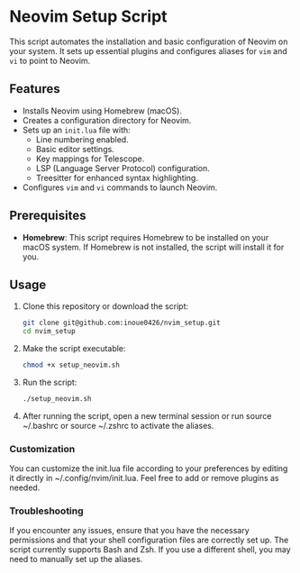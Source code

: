 # Neovim Setup Script

This script automates the installation and basic configuration of Neovim on your system. It sets up essential plugins and configures aliases for `vim` and `vi` to point to Neovim.

## Features

- Installs Neovim using Homebrew (macOS).
- Creates a configuration directory for Neovim.
- Sets up an `init.lua` file with:
  - Line numbering enabled.
  - Basic editor settings.
  - Key mappings for Telescope.
  - LSP (Language Server Protocol) configuration.
  - Treesitter for enhanced syntax highlighting.
- Configures `vim` and `vi` commands to launch Neovim.

## Prerequisites

- **Homebrew**: This script requires Homebrew to be installed on your macOS system. If Homebrew is not installed, the script will install it for you.

## Usage

1. Clone this repository or download the script:

   ```sh
   git clone git@github.com:inoue0426/nvim_setup.git
   cd nvim_setup
   ```

2. Make the script executable:

   ```sh
   chmod +x setup_neovim.sh
   ```

3. Run the script:

   ```sh
   ./setup_neovim.sh
   ```

4. After running the script, open a new terminal session or run source ~/.bashrc or source ~/.zshrc to activate the aliases.

### Customization

You can customize the init.lua file according to your preferences by editing it directly in ~/.config/nvim/init.lua. Feel free to add or remove plugins as needed.

### Troubleshooting

If you encounter any issues, ensure that you have the necessary permissions and that your shell configuration files are correctly set up.
The script currently supports Bash and Zsh. If you use a different shell, you may need to manually set up the aliases.
